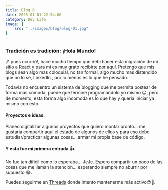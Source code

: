 ```yaml
---
title: Blog 0
date: 2025-01-01 22:54:00
category: Dev Life
image: {
	src: "../images/blog/blog-01.jpg"
}
---
```


### Tradición es tradición: ¡Hola Mundo!
¡Y pues ocurrió!, hace mucho tiempo que debi hacer esta migración de mi sitio a React y para mi es muy grato recibirte por aquí.
Pretengo que mis blogs sean algo mas coloquial, no tan formal, algo mucho mas distendido que no lo se, LinkedIn , por lo menos es lo que he pensado.

Todavia no encuentro un sistema de blogging que me permita postear de forma más comoda, puede que termine programandolo yo mismo 😉,
pero de momento, esta forma algo incomoda es lo que hay y queria iniciar ya mismo con esto.


#### Proyectos e ideas.
Planeo digitalizar algunos proyectos que quiero montar pronto... me gustaria compartir aqui el estado de algunos de ellos y para eso
debo estudiar/practicar algunas cosas... armar mi propia base de código.



#### Y esta fue mi primera entrada 👍.
No fue tan dificil como lo esperaba... JeJe. Espero compartir un poco de las cosas que me llaman la atención... esperando siempre no aburrir por supuesto 😂.

Puedes seguirme en [Threads](https://www.threads.net/@don_moix) donde intento mantenerme más activo😉👋.
